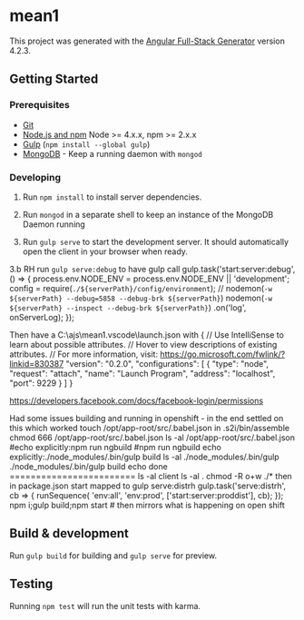 # mean1

This project was generated with the [Angular Full-Stack Generator](https://github.com/DaftMonk/generator-angular-fullstack) version 4.2.3.

## Getting Started

### Prerequisites

- [Git](https://git-scm.com/)
- [Node.js and npm](nodejs.org) Node >= 4.x.x, npm >= 2.x.x
- [Gulp](http://gulpjs.com/) (`npm install --global gulp`)
- [MongoDB](https://www.mongodb.org/) - Keep a running daemon with `mongod`

### Developing

1. Run `npm install` to install server dependencies.

2. Run `mongod` in a separate shell to keep an instance of the MongoDB Daemon running

3. Run `gulp serve` to start the development server. It should automatically open the client in your browser when ready.

3.b RH run `gulp serve:debug` to have gulp call
        gulp.task('start:server:debug', () => {
            process.env.NODE_ENV = process.env.NODE_ENV || 'development';
            config = require(`./${serverPath}/config/environment`);
            // nodemon(`-w ${serverPath} --debug=5858 --debug-brk ${serverPath}`)
            nodemon(`-w ${serverPath} --inspect --debug-brk ${serverPath}`)
                .on('log', onServerLog);
        });

Then have a C:\ajs\mean1\.vscode\launch.json with 
{
    // Use IntelliSense to learn about possible attributes.
    // Hover to view descriptions of existing attributes.
    // For more information, visit: https://go.microsoft.com/fwlink/?linkid=830387
    "version": "0.2.0",
    "configurations": [
        {
            "type": "node",
            "request": "attach",
            "name": "Launch Program",
            "address": "localhost",
            "port": 9229
        }
    ]
}

https://developers.facebook.com/docs/facebook-login/permissions

Had some issues building and running in openshift - 
in the end settled on this which worked
touch /opt/app-root/src/.babel.json
in .s2i/bin/assemble
    chmod 666 /opt/app-root/src/.babel.json
    ls -al /opt/app-root/src/.babel.json
    #echo explicitly:npm run ngbuild
    #npm run ngbuild
    echo explicitly:./node_modules/.bin/gulp build
    ls -al ./node_modules/.bin/gulp
    ./node_modules/.bin/gulp build
    echo done ========================
    ls -al client
    ls -al .
    chmod -R o+w ./*
then in package.json start mapped to gulp serve:distrh
    gulp.task('serve:distrh', cb => {
        runSequence(
            'env:all',
            'env:prod',
            ['start:server:proddist'],
            cb);
    });
npm i;gulp build;npm start               # then mirrors what is happening on open shift

## Build & development

Run `gulp build` for building and `gulp serve` for preview.

## Testing

Running `npm test` will run the unit tests with karma.
